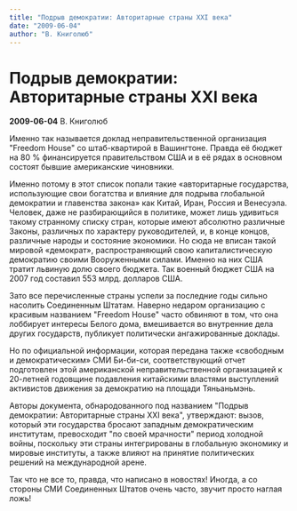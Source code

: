 ```yaml
---
title: "Подрыв демократии: Авторитарные страны XXI века"
date: "2009-06-04"
author: "В. Книголюб"
---
```


# Подрыв демократии: Авторитарные страны XXI века

**2009-06-04** В. Книголюб

Именно так называется доклад неправительственной организация "Freedom House" со штаб-квартирой в Вашингтоне. Правда её бюджет на 80 % финансируется правительством США и в её рядах в основном состоят бывшие американские чиновники.

Именно потому в этот список попали такие «авторитарные государства, использующие свои богатства и влияние для подрыва глобальной демократии и главенства закона» как Китай, Иран, Россия и Венесуэла. Человек, даже не разбирающийся в политике, может лишь удивиться такому странному списку стран, которые имеют абсолютно различные Законы, различных по характеру руководителей, и, в конце концов, различные народы и состояние экономики. Но сюда не вписан такой мировой «демократ», распространяющий свою капиталистическую демократию своими Вооруженными силами. Именно на них США тратит львиную долю своего бюджета. Так военный бюджет США на 2007 год составил 553 млрд. долларов США.

Зато все перечисленные страны успели за последние годы сильно насолить Соединенным Штатам. Наверно недаром организацию с красивым названием "Freedom House" часто обвиняют в том, что она лоббирует интересы Белого дома, вмешивается во внутренние дела других государств, публикует политически ангажированные доклады.

Но по официальной информации, которая передана также «свободным и демократическим» СМИ Би-би-си, соответствующий отчет подготовлен этой американской неправительственной организацией к 20-летней годовщине подавления китайскими властями выступлений активистов движения за демократию на площади Тяньаньмэнь.

Авторы документа, обнародованного под названием "Подрыв демократии: Авторитарные страны XXI века", утверждают: вызов, который эти государства бросают западным демократическим институтам, превосходит "по своей мрачности" период холодной войны, поскольку эти страны интегрированы в глобальную экономику и мировые институты, а также влияют на принятие политических решений на международной арене.

Так что не все то, правда, что написано в новостях! Иногда, а со стороны СМИ Соединенных Штатов очень часто, звучит просто наглая ложь!